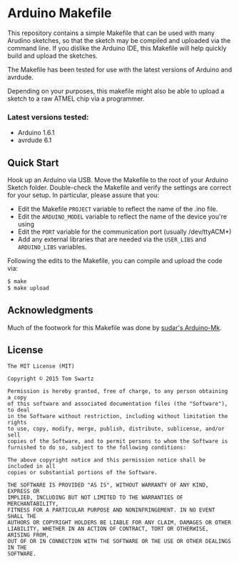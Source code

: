 # Arduino Makefile

This repository contains a simple Makefile that can be used with many Arudino sketches, so that the sketch may be compiled and uploaded via the command line.
If you dislike the Arduino IDE, this Makefile will help quickly build and upload the sketches.

The Makefile has been tested for use with the latest versions of Arduino and avrdude.

Depending on your purposes, this makefile might also be able to upload a sketch to a raw ATMEL chip via a programmer.

### Latest versions tested:
- Arduino 1.6.1
- avrdude 6.1

## Quick Start

Hook up an Arduino via USB.
Move the Makefile to the root of your Arduino Sketch folder.
Double-check the Makefile and verify the settings are correct for your setup.
In particular, please assure that you:
- Edit the Makefile `PROJECT` variable to reflect the name of the .ino file.
- Edit the `ARDUINO_MODEL` variable to reflect the name of the device you're using
- Edit the `PORT` variable for the communication port (usually /dev/ttyACM\*)
- Add any external libraries that are needed via the `USER_LIBS` and `ARDUINO_LIBS` variables.

Following the edits to the Makefile, you can compile and upload the code via:

```bash
$ make
$ make upload
```

## Acknowledgments
Much of the footwork for this Makefile was done by [sudar's Arduino-Mk](https://github.com/sudar/Arduino-Makefile/).

## License
```
The MIT License (MIT)

Copyright © 2015 Tom Swartz

Permission is hereby granted, free of charge, to any person obtaining a copy
of this software and associated documentation files (the "Software"), to deal
in the Software without restriction, including without limitation the rights
to use, copy, modify, merge, publish, distribute, sublicense, and/or sell
copies of the Software, and to permit persons to whom the Software is
furnished to do so, subject to the following conditions:

The above copyright notice and this permission notice shall be included in all
copies or substantial portions of the Software.

THE SOFTWARE IS PROVIDED "AS IS", WITHOUT WARRANTY OF ANY KIND, EXPRESS OR
IMPLIED, INCLUDING BUT NOT LIMITED TO THE WARRANTIES OF MERCHANTABILITY,
FITNESS FOR A PARTICULAR PURPOSE AND NONINFRINGEMENT. IN NO EVENT SHALL THE
AUTHORS OR COPYRIGHT HOLDERS BE LIABLE FOR ANY CLAIM, DAMAGES OR OTHER
LIABILITY, WHETHER IN AN ACTION OF CONTRACT, TORT OR OTHERWISE, ARISING FROM,
OUT OF OR IN CONNECTION WITH THE SOFTWARE OR THE USE OR OTHER DEALINGS IN THE
SOFTWARE.
```
